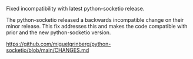 Fixed incompatibility with latest python-socketio release. 

The python-socketio released a backwards incompatible change on their minor 
release. This fix addresses this and makes the code compatible with prior and
the new python-socketio version. 

https://github.com/miguelgrinberg/python-socketio/blob/main/CHANGES.md
